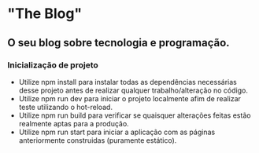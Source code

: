 # "The Blog"
## O seu blog sobre tecnologia e programação.

### Inicialização de projeto
- Utilize npm install para instalar todas as dependências necessárias desse projeto antes de realizar qualquer trabalho/alteração no código.
- Utilize npm run dev para iniciar o projeto localmente afim de realizar teste utilizando o hot-reload.
- Utilize npm run build para verificar se quaisquer alterações feitas estão realmente aptas para a produção.
- Utilize npm run start para iniciar a aplicação com as páginas anteriormente construidas (puramente estático).

